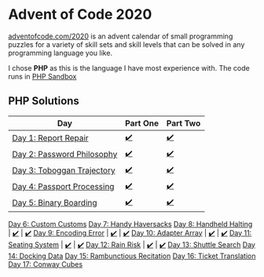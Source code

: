 # Advent of Code 2020
[adventofcode.com/2020](http://adventofcode.com/2020) is an advent calendar of small programming puzzles for a variety of skill sets and skill levels that can be solved in any programming language you like. 

I chose **PHP** as this is the language I have most experience with. The code runs in [PHP Sandbox](https://sandbox.onlinephpfunctions.com/)

## PHP Solutions

Day | Part One | Part Two
-----|-----|-----
[Day 1: Report Repair](https://adventofcode.com/2020/day/1) | [:heavy_check_mark:](https://github.com/CostingGeek/advent-of-code-2020/blob/main/day-1/script_1.php) | [:heavy_check_mark:](https://github.com/CostingGeek/advent-of-code-2020/blob/main/day-1/script_2.php)
[Day 2: Password Philosophy](https://adventofcode.com/2020/day/2) | [:heavy_check_mark:](https://github.com/CostingGeek/advent-of-code-2020/blob/main/day-2/script_1.php) | [:heavy_check_mark:](https://github.com/CostingGeek/advent-of-code-2020/blob/main/day-2/script_2.php)
[Day 3: Toboggan Trajectory](https://adventofcode.com/2020/day/3) | [:heavy_check_mark:](https://github.com/CostingGeek/advent-of-code-2020/blob/main/day-3/script_1.php) | [:heavy_check_mark:](https://github.com/CostingGeek/advent-of-code-2020/blob/main/day-3/script_2.php)
[Day 4: Passport Processing](https://adventofcode.com/2020/day/4) | [:heavy_check_mark:](https://github.com/CostingGeek/advent-of-code-2020/blob/main/day-4/script_1.php) | [:heavy_check_mark:](https://github.com/CostingGeek/advent-of-code-2020/blob/main/day-4/script_2.php)
[Day 5: Binary Boarding](https://adventofcode.com/2020/day/5) | [:heavy_check_mark:](https://github.com/CostingGeek/advent-of-code-2020/blob/main/day-5/script_1.php) | [:heavy_check_mark:](https://github.com/CostingGeek/advent-of-code-2020/blob/main/day-5/script_2.php)
[Day 6: Custom Customs](https://adventofcode.com/2020/day/6)
[Day 7: Handy Haversacks](https://adventofcode.com/2020/day/7)
[Day 8: Handheld Halting](https://adventofcode.com/2020/day/8) | [:heavy_check_mark:](https://github.com/CostingGeek/advent-of-code-2020/blob/main/day-8/script_1.php) | [:heavy_check_mark:](https://github.com/CostingGeek/advent-of-code-2020/blob/main/day-8/script_2.php)
[Day 9: Encoding Error](https://adventofcode.com/2020/day/9) | [:heavy_check_mark:](https://github.com/CostingGeek/advent-of-code-2020/blob/main/day-9/script_1.php) | [:heavy_check_mark:](https://github.com/CostingGeek/advent-of-code-2020/blob/main/day-9/script_2.php)
[Day 10: Adapter Array](https://adventofcode.com/2020/day/10) | [:heavy_check_mark:](https://github.com/CostingGeek/advent-of-code-2020/blob/main/day-10/script_1.php) | [:heavy_check_mark:](https://github.com/CostingGeek/advent-of-code-2020/blob/main/day-10/script_2.php)
[Day 11: Seating System](https://adventofcode.com/2020/day/11) | [:heavy_check_mark:](https://github.com/CostingGeek/advent-of-code-2020/blob/main/day-11/script_1.php) | [:heavy_check_mark:](https://github.com/CostingGeek/advent-of-code-2020/blob/main/day-11/script_2.php)
[Day 12: Rain Risk](https://adventofcode.com/2020/day/12) | [:heavy_check_mark:](https://github.com/CostingGeek/advent-of-code-2020/blob/main/day-12/script_1.php) | [:heavy_check_mark:](https://github.com/CostingGeek/advent-of-code-2020/blob/main/day-12/script_2.php)
[Day 13: Shuttle Search](https://adventofcode.com/2020/day/13)
[Day 14: Docking Data](https://adventofcode.com/2020/day/14)
[Day 15: Rambunctious Recitation](https://adventofcode.com/2020/day/15)
[Day 16: Ticket Translation](https://adventofcode.com/2020/day/16)
[Day 17: Conway Cubes](https://adventofcode.com/2020/day/17)
